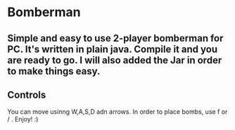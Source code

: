 # Bomberman
Simple and easy to use 2-player bomberman for PC. 
It's written in plain java. Compile it and you are ready to go.
I will also added the Jar in order to make things easy.
-------------
Controls
-------------
You can move usinng W,A,S,D adn arrows.
In order to place bombs, use f or / .
Enjoy! :)

